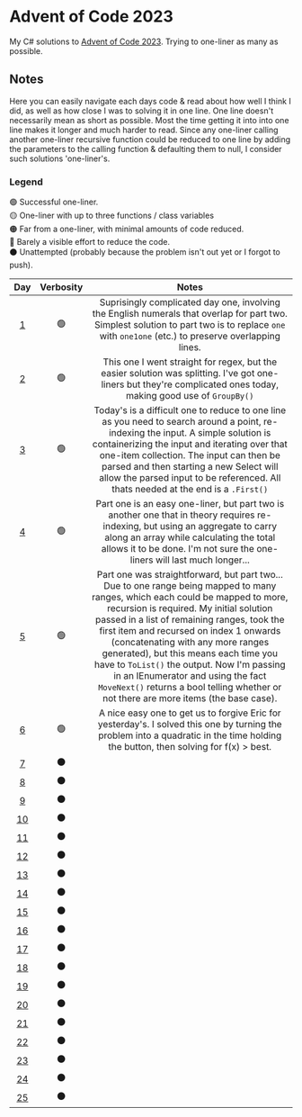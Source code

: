 # Advent of Code 2023
My C# solutions to [Advent of Code 2023](https://adventofcode.com/2023). Trying to one-liner as many as possible.

## Notes
Here you can easily navigate each days code & read about how well I think I did, as well as how close I was to solving it in one line.
One line doesn't necessarily mean as short as possible. Most the time getting it into into one line makes it longer and much harder to read.
Since any one-liner calling another one-liner recursive function could be reduced to one line by adding the parameters to the calling function & defaulting them to null, I consider such solutions 'one-liner's.

### Legend
🟢 Successful one-liner.<br>
🟡 One-liner with up to three functions / class variables<br>
🟠 Far from a one-liner, with minimal amounts of code reduced.<br>
🔴 Barely a visible effort to reduce the code. <br>
⚫ Unattempted (probably because the problem isn't out yet or I forgot to push).

| **Day** | **Verbosity** | **Notes** |
|:---:|:---:|:---:|
| [1](AdventOfCode2023/Day01.cs) | 🟢 | Suprisingly complicated day one, involving the English numerals that overlap for part two. Simplest solution to part two is to replace `one` with `one1one` (etc.) to preserve overlapping lines. |
| [2](AdventOfCode2023/Day02.cs) | 🟢 | This one I went straight for regex, but the easier solution was splitting. I've got one-liners but they're complicated ones today, making good use of `GroupBy()` |
| [3](AdventOfCode2023/Day03.cs) | 🟢 | Today's is a difficult one to reduce to one line as you need to search around a point, re-indexing the input. A simple solution is containerizing the input and iterating over that one-item collection. The input can then be parsed and then starting a new Select will allow the parsed input to be referenced. All thats needed at the end is a `.First()` |
| [4](AdventOfCode2023/Day04.cs) | 🟢 | Part one is an easy one-liner, but part two is another one that in theory requires re-indexing, but using an aggregate to carry along an array while calculating the total allows it to be done. I'm not sure the one-liners will last much longer... |
| [5](AdventOfCode2023/Day05.cs) | 🟢 | Part one was straightforward, but part two... Due to one range being mapped to many ranges, which each could be mapped to more, recursion is required. My initial solution passed in a list of remaining ranges, took the first item and recursed on index 1 onwards (concatenating with any more ranges generated), but this means each time you have to `ToList()` the output. Now I'm passing in an IEnumerator and using the fact `MoveNext()` returns a bool telling whether or not there are more items (the base case). |
| [6](AdventOfCode2023/Day06.cs) | 🟢 | A nice easy one to get us to forgive Eric for yesterday's. I solved this one by turning the problem into a quadratic in the time holding the button, then solving for f(x) > best. |
| [7](AdventOfCode2023/Day07.cs) | ⚫ |  |
| [8](AdventOfCode2023/Day08.cs) | ⚫ |  |
| [9](AdventOfCode2023/Day09.cs) | ⚫ |  |
| [10](AdventOfCode2023/Day10.cs) | ⚫ |  |
| [11](AdventOfCode2023/Day11.cs) | ⚫ |  |
| [12](AdventOfCode2023/Day12.cs) | ⚫ |  |
| [13](AdventOfCode2023/Day13.cs) | ⚫ |  |
| [14](AdventOfCode2023/Day14.cs) | ⚫ |  |
| [15](AdventOfCode2023/Day15.cs) | ⚫ |  |
| [16](AdventOfCode2023/Day16.cs) | ⚫ |  |
| [17](AdventOfCode2023/Day17.cs) | ⚫ |  |
| [18](AdventOfCode2023/Day18.cs) | ⚫ |  |
| [19](AdventOfCode2023/Day19.cs) | ⚫ |  |
| [20](AdventOfCode2023/Day20.cs) | ⚫ |  |
| [21](AdventOfCode2023/Day21.cs) | ⚫ |  |
| [22](AdventOfCode2023/Day22.cs) | ⚫ |  |
| [23](AdventOfCode2023/Day23.cs) | ⚫ |  |
| [24](AdventOfCode2023/Day24.cs) | ⚫ |  |
| [25](AdventOfCode2023/Day25.cs) | ⚫ |  |
